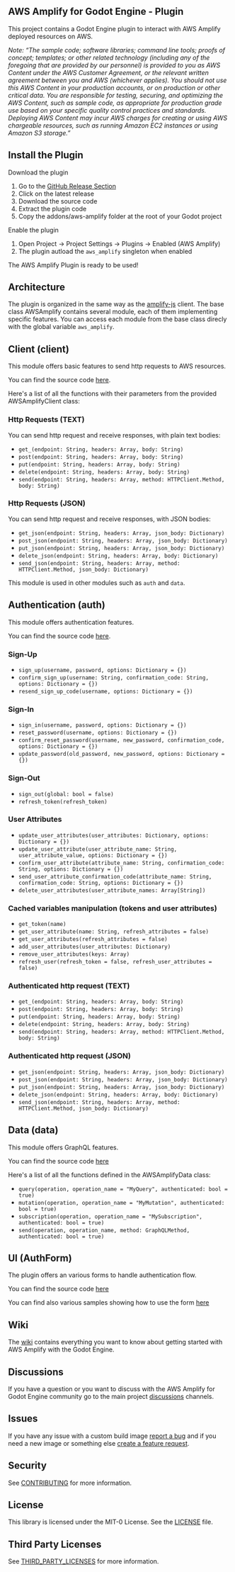 ## AWS Amplify for Godot Engine - Plugin

This project contains a Godot Engine plugin to interact with AWS Amplify deployed resources on AWS.

_Note: “The sample code; software libraries; command line tools; proofs of concept; templates; or other related technology (including any of the foregoing that are provided by our personnel) is provided to you as AWS Content under the AWS Customer Agreement, or the relevant written agreement between you and AWS (whichever applies). You should not use this AWS Content in your production accounts, or on production or other critical data. You are responsible for testing, securing, and optimizing the AWS Content, such as sample code, as appropriate for production grade use based on your specific quality control practices and standards. Deploying AWS Content may incur AWS charges for creating or using AWS chargeable resources, such as running Amazon EC2 instances or using Amazon S3 storage.”_

## Install the Plugin

Download the plugin
1. Go to the [GitHub Release Section](https://github.com/aws-samples/amplify-godot-engine-plugin/releases)
2. Click on the latest release
3. Download the source code
4. Extract the plugin code
5. Copy the addons/aws-amplify folder at the root of your Godot project

Enable the plugin
1. Open Project -> Project Settings -> Plugins -> Enabled (AWS Amplify)
2. The plugin autload the ```aws_amplify``` singleton when enabled

The AWS Amplify Plugin is ready to be used!

## Architecture

The plugin is organized in the same way as the [amplify-js](https://github.com/aws-amplify/amplify-js) client.
The base class AWSAmplify contains several module, each of them implementing specific features.
You can access each module from the base class direcly with the global variable ```aws_amplify```.

## Client (client)

This module offers basic features to send http requests to AWS resources.

You can find the source code [here](https://github.com/aws-samples/amplify-godot-engine-plugin/blob/main/addons/aws-amplify/runtime/lib/client.gd).

Here's a list of all the functions with their parameters from the provided AWSAmplifyClient class:

### Http Requests (TEXT)

You can send http request and receive responses, with plain text bodies:
- `get_(endpoint: String, headers: Array, body: String)`
- `post(endpoint: String, headers: Array, body: String)`
- `put(endpoint: String, headers: Array, body: String)`
- `delete(endpoint: String, headers: Array, body: String)`
- `send(endpoint: String, headers: Array, method: HTTPClient.Method, body: String)`

### Http Requests (JSON)

You can send http request and receive responses, with JSON bodies:
- `get_json(endpoint: String, headers: Array, json_body: Dictionary)`
- `post_json(endpoint: String, headers: Array, json_body: Dictionary)`
- `put_json(endpoint: String, headers: Array, json_body: Dictionary)`
- `delete_json(endpoint: String, headers: Array, body: Dictionary)`
- `send_json(endpoint: String, headers: Array, method: HTTPClient.Method, json_body: Dictionary)`

This module is used in other modules such as ```auth``` and ```data```.

## Authentication (auth)

This module offers authentication features. 

You can find the source code [here](https://github.com/aws-samples/amplify-godot-engine-plugin/blob/main/addons/aws-amplify/runtime/lib/auth.gd).

### Sign-Up
- `sign_up(username, password, options: Dictionary = {})`
- `confirm_sign_up(username: String, confirmation_code: String, options: Dictionary = {})`
- `resend_sign_up_code(username, options: Dictionary = {})`

### Sign-In
- `sign_in(username, password, options: Dictionary = {})`
- `reset_password(username, options: Dictionary = {})`
- `confirm_reset_password(username, new_password, confirmation_code, options: Dictionary = {})`
- `update_password(old_password, new_password, options: Dictionary = {})`

### Sign-Out
- `sign_out(global: bool = false)`
- `refresh_token(refresh_token)`

### User Attributes
- `update_user_attributes(user_attributes: Dictionary, options: Dictionary = {})`
- `update_user_attribute(user_attribute_name: String, user_attribute_value, options: Dictionary = {})`
- `confirm_user_attribute(attribute_name: String, confirmation_code: String, options: Dictionary = {})`
- `send_user_attribute_confirmation_code(attribute_name: String, confirmation_code: String, options: Dictionary = {})`
- `delete_user_attributes(user_attribute_names: Array[String])`

### Cached variables manipulation (tokens and user attributes)
- `get_token(name)`
- `get_user_attribute(name: String, refresh_attributes = false)`
- `get_user_attributes(refresh_attributes = false)`
- `add_user_attributes(user_attributes: Dictionary)`
- `remove_user_attributes(keys: Array)`
- `refresh_user(refresh_token = false, refresh_user_attributes = false)`

### Authenticated http request (TEXT)
- `get_(endpoint: String, headers: Array, body: String)`
- `post(endpoint: String, headers: Array, body: String)`
- `put(endpoint: String, headers: Array, body: String)`
- `delete(endpoint: String, headers: Array, body: String)`
- `send(endpoint: String, headers: Array, method: HTTPClient.Method, body: String)`

### Authenticated http request (JSON)
- `get_json(endpoint: String, headers: Array, json_body: Dictionary)`
- `post_json(endpoint: String, headers: Array, json_body: Dictionary)`
- `put_json(endpoint: String, headers: Array, json_body: Dictionary)`
- `delete_json(endpoint: String, headers: Array, body: Dictionary)`
- `send_json(endpoint: String, headers: Array, method: HTTPClient.Method, json_body: Dictionary)`

## Data (data)

This module offers GraphQL features.

You can find the source code [here](https://github.com/aws-samples/amplify-godot-engine-plugin/blob/main/addons/aws-amplify/runtime/lib/data.gd)

Here's a list of all the functions defined in the AWSAmplifyData class:

- `query(operation, operation_name = "MyQuery", authenticated: bool = true)`
- `mutation(operation, operation_name = "MyMutation", authenticated: bool = true)`
- `subscription(operation, operation_name = "MySubscription", authenticated: bool = true)`
- `send(operation, operation_name, method: GraphQLMethod, authenticated: bool = true)`

## UI (AuthForm)

The plugin offers an various forms to handle authentication flow. 

You can find the source code [here](https://github.com/aws-samples/amplify-godot-engine-plugin/blob/main/addons/aws-amplify/runtime/ui/auth_form.gd)

You can find also various samples showing how to use the form [here](https://github.com/aws-samples/amplify-godot-engine-sample/tree/feature/auth_sign_in)

## Wiki

The [wiki](https://github.com/aws-samples/amplify-godot-engine/wiki) contains everything you want to know about getting started with AWS Amplify with the Godot Engine.

## Discussions

If you have a question or you want to discuss with the AWS Amplify for Godot Engine community go to the main project [discussions](https://github.com/aws-samples/amplify-godot-engine/discussions) channels.

## Issues

If you have any issue with a custom build image [report a bug](https://github.com/aws-samples/amplify-godot-engine-plugin/issues/new?assignees=&labels=&projects=&template=bug_report.md&title=) and if you need a new image or something else  [create a feature request](https://github.com/aws-samples/amplify-godot-engine-plugin/issues/new?assignees=&labels=&projects=&template=feature_request.md&title=).

## Security

See [CONTRIBUTING](CONTRIBUTING.md#security-issue-notifications) for more information.

## License

This library is licensed under the MIT-0 License. See the [LICENSE](LICENSE.md) file.

## Third Party Licenses

See [THIRD_PARTY_LICENSES](THIRD_PARTY_LICENSES) for more information.